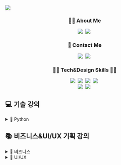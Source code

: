 <img src="https://capsule-render.vercel.app/api?type=venom&color=2757FF&height=160&section=header&text=ESTsoft%20WASSUP%202기&fontAlign=50&fontAlignY=70&fontSize=90&fontColor=000000" />

<h3 align="center">🙋‍♀️ About Me </h3>
<p align="center">
  <a href="https://github.com/YooJeans?tab=repositories"><img src="https://img.shields.io/badge/GitHub-100000?style=for-the-badge&logo=github&logoColor=white&link=https://github.com/YooJeans?tab=repositories"/></a>&nbsp
  <a href="https://www.notion.so/oreumi/1f685070bcc34b67866e7491b581c26a"><img src="https://img.shields.io/badge/Notion-000000?style=for-the-badge&logo=notion&logoColor=white&link=https://www.notion.so/oreumi/1f685070bcc34b67866e7491b581c26a"/></a>&nbsp
</p>

<h3 align="center">🤙 Contact Me </h3>
<p align="center">
  <a href="mailto:a01062289424@gmail.com"><img src="https://img.shields.io/badge/Gmail-D14836?style=for-the-badge&logo=gmail&logoColor=white&link=a01062289424@gmail.com"/></a>&nbsp
  <a href="https://www.instagram.com/56_yyjj/"><img src="https://img.shields.io/badge/Instagram-E4405F?style=flat-square&logo=Instagram&logoColor=white&link=https://www.instagram.com/56_yyjj/"/></a>&nbsp
</p>

<h3 align="center">👩‍💻 Tech&Design Skills 👩‍🎨</h3>
<p align="center">
  <img src="https://img.shields.io/badge/Python-3766AB?style=flat-square&logo=Python&logoColor=white"/></a>&nbsp 
  <img src="https://img.shields.io/badge/Django-092E20?style=flat-square&logo=Django&logoColor=white"/></a>&nbsp 
  <img src="https://img.shields.io/badge/Javascript-ffb13b?style=flat-square&logo=javascript&logoColor=white"/></a>&nbsp
  <img src="https://img.shields.io/badge/Mysql-E6B91E?style=flat-square&logo=MySql&logoColor=white"/></a>&nbsp 
  <br>
  <img src="https://img.shields.io/badge/Figma-F24E1E?style=for-the-badge&logo=figma&logoColor=white"/></a>&nbsp 
  <img src="https://img.shields.io/badge/Canva-%2300C4CC.svg?&style=for-the-badge&logo=Canva&logoColor=white"/></a>&nbsp 
</p>

## 💻 기술 강의

<details>
<summary>
  🐍 Python
</summary>
  <p>
    - ✔ Git push, pull 실습<br>
    - ✔ Markdown, 자료형(숫자형 ~ 문자열 자료형:역슬래시) 실습<br>
    - ✔ 자료형(문자열 자료형:연산 ~ copy) 실습<br>
    - ✔ 자료형(list ~ bool) 실습<br>
    - ✔ 제어문 실습<br>
    - ✔ 전화번호 프로그램 실습<br>
    - ✔ 함수와 입출력 실습<br>
    - ✔ 클래스와 예외처리(클래스) 실습<br>
    - ✔ 내장함수와 라이브러리(feat.예외처리 마무리) 실습<br>
    - ✔ 라이브러리 마무리 실습<br>
    - ✔ BeautifulSoup, Requests(네이버 url excel 처리까지) 실습<br>
    - ✔ Requests 마무리, API(공공데이터 ~ 네이버 지식인) 실습<br>
    - ✔ Selenium 실습<br>
    - ✔ 수집 자동화(python file build) 실습<br>
    - ✔ Numpy 실습<br>
    - ✔ Pandas 실습<br>
    - ✔ Pandas 데이터 조작 실습(with titanic data!)
  </p>
</details>

## 📚 비즈니스&UI/UX 기획 강의

<details>
<summary>
  💼 비즈니스
</summary>
  - ✔ 퍼소나 모델링 실습<br>
  - ✔ OKR 작성 실습<br>
  - ✔ 컨셉맵 작성 실습<br>
  - ✔ 실시간 협업툴 Notion Database 기능 실습<br>
  - ✔ AARRR 작성 실습<br>
  - ✔ Hooked Model 작성 및 개선안 도출 실습<br>
  - ✔ 브랜드 재구성 실습
</details>
<details>
<summary>
  🎨 UI/UX
</summary>
  - ✔ 서비스 레이아웃 개선 실습
</details>
